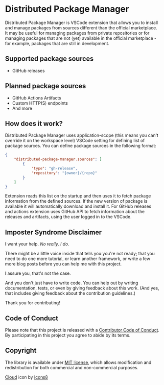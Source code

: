 # Distributed Package Manager

Distributed Package Manager is VSCode extension that allows you to install and manage packages from sources different than the official marketplace. It may be useful for managing packages from private repositories or for managing packages that are not (yet) available in the official marketplace - for example, packages that are still in development.

## Supported package sources

-   GitHub releases

## Planned package sources

-   GitHub Actions Artifacts
-   Custom HTTP(S) endpoints
-   And more

## How does it work?

Distributed Package Manager uses application-scope (this means you can't override it on the workspace level) VSCode setting for defining list of package sources. You can define package sources in the following format:

```json
{
    "distributed-package-manager.sources": [
        {
            "type": "gh-release",
            "repository": "{owner}/{repo}"
        }
    ]
}
```

Extension reads this list on the startup and then uses it to fetch package information from the defined sources. If the new version of package is available it will automatically download and install it.
For GitHub releases and actions extension uses GitHub API to fetch information about the releases and artifacts, using the user logged in to the VSCode.

## Imposter Syndrome Disclaimer

I want your help. _No really, I do_.

There might be a little voice inside that tells you you're not ready; that you need to do one more tutorial, or learn another framework, or write a few more blog posts before you can help me with this project.

I assure you, that's not the case.

And you don't just have to write code. You can help out by writing documentation, tests, or even by giving feedback about this work. (And yes, that includes giving feedback about the contribution guidelines.)

Thank you for contributing!

## Code of Conduct

Please note that this project is released with a [Contributor Code of Conduct](CODE_OF_CONDUCT.md). By participating in this project you agree to abide by its terms.

## Copyright

The library is available under [MIT license](LICENSE.md), which allows modification and redistribution for both commercial and non-commercial purposes.

<a target="_blank" href="https://icons8.com/icon/jILwmhTFbMBD/cloud-development">Cloud</a> icon by <a target="_blank" href="https://icons8.com">Icons8</a>
